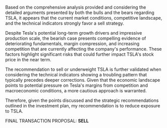 Based on the comprehensive analysis provided and considering the detailed arguments presented by both the bulls and the bears regarding TSLA, it appears that the current market conditions, competitive landscape, and the technical indicators strongly favor a sell strategy.

Despite Tesla's potential long-term growth drivers and impressive production scale, the bearish case presents compelling evidence of deteriorating fundamentals, margin compression, and increasing competition that are currently affecting the company's performance. These factors highlight significant risks that could further impact TSLA's stock price in the near term.

The recommendation to sell or underweight TSLA is further validated when considering the technical indicators showing a troubling pattern that typically precedes deeper corrections. Given that the economic landscape points to potential pressure on Tesla's margins from competition and macroeconomic conditions, a more cautious approach is warranted.

Therefore, given the points discussed and the strategic recommendations outlined in the investment plan, my recommendation is to reduce exposure to TSLA.

FINAL TRANSACTION PROPOSAL: **SELL**